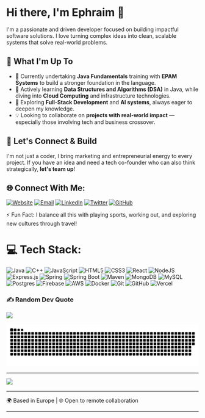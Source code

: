 # Hi there, I'm Ephraim 👋

I'm a passionate and driven developer focused on building impactful software solutions. I love turning complex ideas into clean, scalable systems that solve real-world problems.

## 🚀 What I'm Up To

- 🔭 Currently undertaking **Java Fundamentals** training with **EPAM Systems** to build a stronger foundation in the language.
- 🌱 Actively learning **Data Structures and Algorithms (DSA)** in Java, while diving into **Cloud Computing** and infrastructure technologies.
- 🧠 Exploring **Full-Stack Development** and **AI systems**, always eager to deepen my knowledge.
- 💡 Looking to collaborate on **projects with real-world impact** — especially those involving tech and business crossover.

## 🤝 Let's Connect & Build

I'm not just a coder, I bring marketing and entrepreneurial energy to every project. If you have an idea and need a tech co-founder who can also think strategically, **let's team up**!

## 🌐 Connect With Me:
[![Website](https://img.shields.io/badge/Portfolio-%233B7EBF.svg?style=for-the-badge&logo=safari&logoColor=white)](https://ephraimgibson.pro) [![Email](https://img.shields.io/badge/Email-mrgibs97@gmail.com-D14836?style=for-the-badge&logo=gmail&logoColor=white)](mailto:mrgibs97@gmail.com) [![LinkedIn](https://img.shields.io/badge/LinkedIn-%230077B5.svg?style=for-the-badge&logo=linkedin&logoColor=white)](https://linkedin.com/in/ephraimgibson) [![Twitter](https://img.shields.io/badge/Twitter-%231DA1F2.svg?style=for-the-badge&logo=Twitter&logoColor=white)](https://twitter.com/90s_remy) [![GitHub](https://img.shields.io/badge/GitHub-%23181717.svg?style=for-the-badge&logo=github&logoColor=white)](https://github.com/EphraimGibson)

⚡ Fun Fact: I balance all this with playing sports, working out, and exploring new cultures through travel!

# 💻 Tech Stack:
![Java](https://img.shields.io/badge/java-%23ED8B00.svg?style=for-the-badge&logo=java&logoColor=white) ![C++](https://img.shields.io/badge/c++-%2300599C.svg?style=for-the-badge&logo=c%2B%2B&logoColor=white) ![JavaScript](https://img.shields.io/badge/javascript-%23323330.svg?style=for-the-badge&logo=javascript&logoColor=%23F7DF1E) ![HTML5](https://img.shields.io/badge/html5-%23E34F26.svg?style=for-the-badge&logo=html5&logoColor=white) ![CSS3](https://img.shields.io/badge/css3-%231572B6.svg?style=for-the-badge&logo=css3&logoColor=white) ![React](https://img.shields.io/badge/react-%2320232a.svg?style=for-the-badge&logo=react&logoColor=%2361DAFB) ![NodeJS](https://img.shields.io/badge/node.js-6DA55F?style=for-the-badge&logo=node.js&logoColor=white)
![Express.js](https://img.shields.io/badge/express.js-%23404d59.svg?style=for-the-badge&logo=express&logoColor=%2361DAFB) ![Spring](https://img.shields.io/badge/spring-%236DB33F.svg?style=for-the-badge&logo=spring&logoColor=white) ![Spring Boot](https://img.shields.io/badge/Spring%20Boot-%236DB33F.svg?style=for-the-badge&logo=spring-boot&logoColor=white) ![Maven](https://img.shields.io/badge/Maven-C71A36?style=for-the-badge&logo=apache-maven&logoColor=white)
![MongoDB](https://img.shields.io/badge/MongoDB-%234ea94b.svg?style=for-the-badge&logo=mongodb&logoColor=white) ![MySQL](https://img.shields.io/badge/mysql-4479A1.svg?style=for-the-badge&logo=mysql&logoColor=white) ![Postgres](https://img.shields.io/badge/postgres-%23316192.svg?style=for-the-badge&logo=postgresql&logoColor=white) ![Firebase](https://img.shields.io/badge/firebase-%23039BE5.svg?style=for-the-badge&logo=firebase) ![AWS](https://img.shields.io/badge/AWS-%23FF9900.svg?style=for-the-badge&logo=amazon-aws&logoColor=white) ![Docker](https://img.shields.io/badge/docker-%230db7ed.svg?style=for-the-badge&logo=docker&logoColor=white) 
![Git](https://img.shields.io/badge/git-%23F05033.svg?style=for-the-badge&logo=git&logoColor=white) ![GitHub](https://img.shields.io/badge/github-%23121011.svg?style=for-the-badge&logo=github&logoColor=white) ![Vercel](https://img.shields.io/badge/vercel-%23000000.svg?style=for-the-badge&logo=vercel&logoColor=white)

### ✍️ Random Dev Quote
![](https://quotes-github-readme.vercel.app/api?type=horizontal&theme=tokyonight)

<picture>
  <source media="(prefers-color-scheme: dark)" srcset="https://raw.githubusercontent.com/EphraimGibson/ephraimgibson/output/github-snake-dark.svg" />
  <source media="(prefers-color-scheme: light)" srcset="https://raw.githubusercontent.com/EphraimGibson/ephraimgibson/output/github-snake.svg" />
  <img alt="github-snake" src="https://raw.githubusercontent.com/EphraimGibson/ephraimgibson/output/github-snake.svg" />
</picture>

---
[![](https://visitcount.itsvg.in/api?id=EphraimGibson&icon=0&color=0)](https://visitcount.itsvg.in)

---

🌍 Based in Europe | 🌐 Open to remote collaboration

---



<!--
**EphraimGibson/ephraimgibson** is a ✨ _special_ ✨ repository because its `README.md` (this file) appears on your GitHub profile.

Here are some ideas to get you started:

- 🔭 I’m currently working on ...
- 🌱 I’m currently learning ...
- 👯 I’m looking to collaborate on ...
- 🤔 I’m looking for help with ...
- 💬 Ask me about ...
- 📫 How to reach me: ...
- 😄 Pronouns: ...
- ⚡ Fun fact: ...
-->
